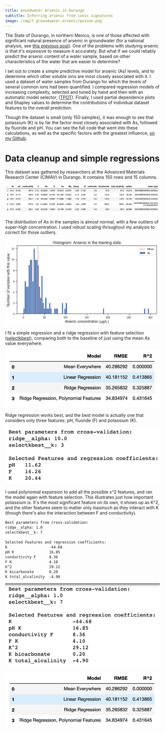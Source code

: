 ```yaml
---
title: Goundwater Arsenic in Durango
subtitle: Inferring arsenic from ionic signatures
image: /img/7_groundwater-arsenic/poison.png
---
```


The State of Durango, in northern Mexico, is one of those affected with significant natural presence of arsenic in groundwater (for a national analysis, see [this previous post](https://danielmartinalarcon.github.io/2018-12-14-water-pollution-in-mexico/)).  One of the problems with studying arsenic is that it's expensive to measure it accurately.  But what if we could reliably predict the arsenic content of a water sample, based on other characteristics of the water that are easier to determine?  

I set out to create a simple predictive model for arsenic (As) levels, and to determine which other soluble ions are most closely associated with it.  I used a dataset of water samples from Durango for which the levels of several common ions had been quantified.  I compared regression models of increasing complexity, selected and tuned by hand and then with an automatic model selector, ([TPOT](https://epistasislab.github.io/tpot/)). Finally, I used partial dependence plots and Shapley values to determine the contributions of individual dataset features to the overall prediction. 

Though the dataset is small (only 150 samples), it was enough to see that potassium (K) is by far the factor most closely associated with As, followed by fluoride and pH. You can see the full code that went into these calculations, as well as the specific factors with the greatest influence, [on my Github](https://github.com/DanielMartinAlarcon/arsenic-in-durango).

# Data cleanup and simple regressions
This dataset was gathered by researchers at the Advanced Materials Research Center (CIMAV) in Durango.  It contains 150 rows and 15 columns.

![Dataframe](/img/7_groundwater-arsenic/as1.png)

The distribution of As in the samples is almost normal, with a few outliers of super-high concentration.  I used robust scaling throughout my analysis to correct for those outliers.

![As Histogram](/img/7_groundwater-arsenic/as2.png)

I fit a simple regression and a ridge regression with feature selection ([selectkbest](https://scikit-learn.org/stable/modules/generated/sklearn.feature_selection.SelectKBest.html)), comparing both to the baseline of just using the mean As value everywhere. 

![Simple model results](/img/7_groundwater-arsenic/as3.png)

Ridge regression works best, and the best model is actually one that considers only three features: pH, fluoride (F) and potassium (K).

![Features selected by selectkbest](/img/7_groundwater-arsenic/as4.png)

I used polynomial expansion to add all the possible x^2 features, and ran the model again with feature selection. This illustrates just how important potassium is.  It's the most significant feature on its own, it shows up as K^2, and the other features seem to matter only inasmuch as they interact with K (though there's also the interaction between F and conductivity).

```
Best parameters from cross-validation:
ridge__alpha: 1.0
selectkbest__k: 7

Selected Features and regression coefficients:
K                   -44.68
pH K                16.85
conductivity F      8.36
F K                 4.10
K^2                 29.12
K bicarbonate       0.20
K total_alcalinity  -4.90
```

![Selected poly features](/img/7_groundwater-arsenic/as5.png)






![word](/img/7_groundwater-arsenic/as3.png)


